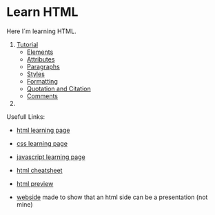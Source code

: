 # Learn HTML
 
Here I´m learning HTML.

1. [Tutorial](topics/01tutorial.md)
    - [Elements](topics/01tutorial.md/#elements)
    - [Attributes](topics/01tutorial.md/#attributes)
    - [Paragraphs](topics/01tutorial.md/#paragraphs)
    - [Styles](topics/01tutorial.md/#styles)
    - [Formatting](topics/01tutorial.md/#formatting)
    - [Quotation and Citation](topics/01tutorial.md/#quotation-and-citation)
    - [Comments](topics/01tutorial.md/#comments)
2. 

Usefull Links:

- [html learning page](https://www.w3schools.com/html/default.asp)

- [css learning page](https://www.w3schools.com/css/default.asp)

- [javascript learning page](https://www.w3schools.com/js/default.asp)

- [html cheatsheet](https://htmlcheatsheet.com/)

- [html preview](https://html-preview.github.io/)

- [webside](https://github.com/impress/impress.js) made to show that an html side can be a presentation (not mine)